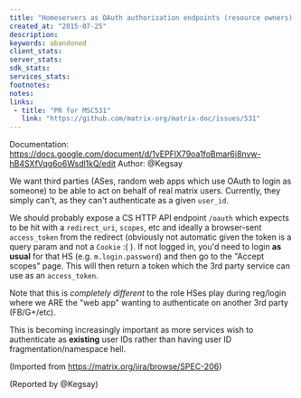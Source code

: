 ```yaml
---
title: "Homeservers as OAuth authorization endpoints (resource owners) (SPEC-206)"
created_at: "2015-07-25"
description:
keywords: abandoned
client_stats:
server_stats:
sdk_stats:
services_stats:
footnotes:
notes:
links:
 - title: "PR for MSC531"
   link: "https://github.com/matrix-org/matrix-doc/issues/531"
---
```

Documentation: https://docs.google.com/document/d/1vEPFlX79oa1foBmar6i8nvw-hB4SXfVqg6o6Wsdl1kQ/edit
Author: @Kegsay

We want third parties (ASes, random web apps which use OAuth to login as someone) to be able to act on behalf of real matrix users. Currently, they simply can't, as they can't authenticate as a given `user_id`.

We should probably expose a CS HTTP API endpoint `/oauth` which expects to be hit with a `redirect_uri`, `scopes`, etc and ideally a browser-sent `access_token` from the redirect (obviously not automatic given the token is a query param and not a `Cookie` :( ). If not logged in, you'd need to login **as usual** for that HS (e.g. `m.login.password`) and then go to the "Accept scopes" page. This will then return a token which the 3rd party service can use as an `access_token`.

Note that this is _completely different_ to the role HSes play during reg/login where we ARE the "web app" wanting to authenticate on another 3rd party (FB/G+/etc).

This is becoming increasingly important as more services wish to authenticate as **existing** user IDs rather than having user ID fragmentation/namespace hell.

(Imported from https://matrix.org/jira/browse/SPEC-206)

(Reported by @Kegsay)

